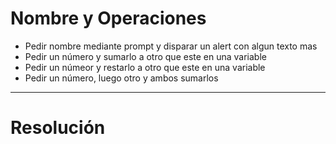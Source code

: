 # Nombre y Operaciones

* Pedir nombre mediante prompt y disparar un alert con algun texto mas
* Pedir un número y sumarlo a otro que este en una variable
* Pedir un númeor y restarlo a otro que este en una variable
* Pedir un número, luego otro y ambos sumarlos


-------

# Resolución

